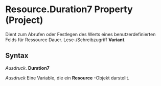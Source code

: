 
# Resource.Duration7 Property (Project)

Dient zum Abrufen oder Festlegen des Werts eines benutzerdefinierten Felds für Ressource Dauer. Lese-/Schreibzugriff  **Variant**.


## Syntax

 _Ausdruck_. **Duration7**

 _Ausdruck_ Eine Variable, die ein **Resource** -Objekt darstellt.

